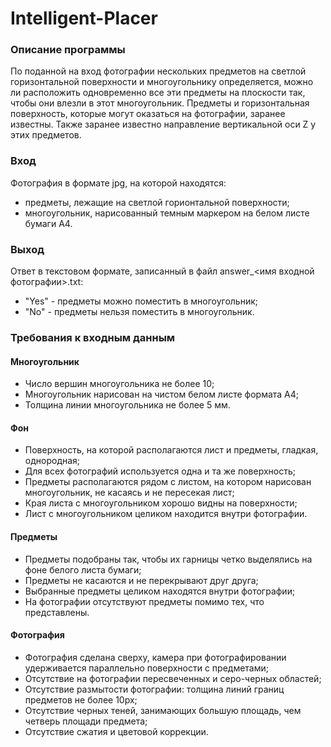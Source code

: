 # Intelligent-Placer
 
### Описание программы 
По поданной на вход фотографии нескольких предметов на светлой горизонтальной поверхности и многоугольнику определяется, можно ли расположить одновременно все эти предметы на плоскости так, чтобы они влезли в этот многоугольник. Предметы и горизонтальная поверхность, которые могут оказаться на фотографии, заранее известны. Также заранее известно направление вертикальной оси Z у этих предметов.

### Вход 
Фотография в формате jpg, на которой находятся:
  + предметы, лежащие на светлой горионтальной поверхности;
  + многоугольник, нарисованный темным маркером на белом листе бумаги А4.

### Выход 
Ответ в текстовом формате, записанный в файл answer_<имя входной фотографии>.txt:
  + "Yes" - предметы можно поместить в многоугольник;
  + "No" - предметы нельзя поместить в многоугольник.

### Требования к входным данным 
 #### Многоугольник
  + Число вершин многоугольника не более 10;
  + Многоугольник нарисован на чистом белом листе формата А4;
  + Толщина линии многоугольника не более 5 мм.
 #### Фон
  + Поверхность, на которой располагаются лист и предметы, гладкая, однородная;
  + Для всех фотографий используется одна и та же поверхность;
  + Предметы располагаются рядом с листом, на котором нарисован многоугольник, не касаясь и не пересекая лист;
  + Края листа с многоугольником хорошо видны на поверхности;
  + Лист с многоугольником целиком находится внутри фотографии.
 #### Предметы
  + Предметы подобраны так, чтобы их гарницы четко выделялись на фоне белого листа бумаги;
  + Предметы не касаются и не перекрывают друг друга;
  + Выбранные предметы целиком находятся внутри фотографии;
  + На фотографии отсутствуют предметы помимо тех, что представлены.
 #### Фотография
  + Фотография сделана сверху, камера при фотографировании удерживается параллельно поверхности с предметами;
  + Отсутствие на фотографии пересвеченных и серо-черных областей;
  + Отсутствие размытости фотографии: толщина линий границ предметов не более 10px;
  + Отсутствие черных теней, занимающих большую площадь, чем четверь площади предмета;
  + Отсутствие сжатия и цветовой коррекции.
